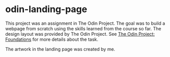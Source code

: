 # odin-landing-page
This project was an assignment in The Odin Project. The goal was to build a webpage from scratch using the skills learned from the course so far. The design layout was provided by The Odin Project. See [The Odin Project: Foundations](https://www.theodinproject.com/lessons/foundations-landing-page) for more details about the task.

The artwork in the landing page was created by me.
